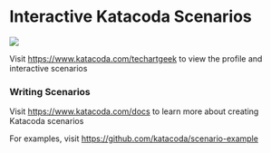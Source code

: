 # Interactive Katacoda Scenarios

[![](http://shields.katacoda.com/katacoda/techartgeek/count.svg)](https://www.katacoda.com/techartgeek "Get your profile on Katacoda.com")

Visit https://www.katacoda.com/techartgeek to view the profile and interactive scenarios

### Writing Scenarios
Visit https://www.katacoda.com/docs to learn more about creating Katacoda scenarios

For examples, visit https://github.com/katacoda/scenario-example
